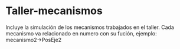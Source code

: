 # Taller-mecanismos
Incluye la simulación de los mecanismos trabajados en el taller.
Cada mecanismo va relacionado en numero con su fución, ejemplo: mecanismo2->PosEje2
